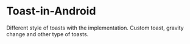 # Toast-in-Android
Different style of toasts with the implementation. Custom toast, gravity change and other type of toasts.
